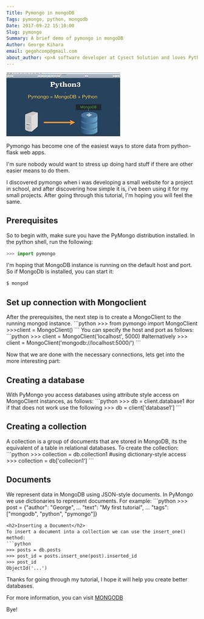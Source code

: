 ```yaml
---
Title: Pymongo in mongoDB
Tags: pymongo, python, mongodb
Date: 2017-09-22 15:10:00
Slug: pymongo
Summary: A brief demo of pymongo in mongoDB
Author: George Kihara
email: gegohcomp@gmail.com
about_author: <p>A software developer at Cysect Solution and loves Python. Check out <a href="https://georgekihara.github.io/">George Kihara</a>
---
```


<img src="img/pymongo.jpeg" margin-left="30%" />
 
Pymongo has become one of the easiest ways to store data from python-flask web apps.

I'm sure nobody would want to stress up doing hard stuff if there are other easier means to do them.

I discovered pymongo when i was developing a small website for a project in school, and after discovering how simple it is, i've been using it for my small projects.
After going through this tutorial, I'm hoping you will feel the same.

<h2><b>Prerequisites</b></h2>
So to begin with, make sure you have the PyMongo distribution installed. In the python shell, run the following:

``` python
>>> import pymongo
```
I'm hoping that MongoDB instance is running on the default host and port. So if MongoDb is installed, you can start it:
``` python
$ mongod
```
<h2>Set up connection with Mongoclient</h2>
After the prerequisites, the next step is to create a MongoClient to the running  mongod instance.
```python 
>>> from pymongo import MongoClient
>>>client = MongoClient()
```
You can specify the host and port as follows:
```python
>>> client = MongoClient('localhost', 5000)
#alternatively
>>> client = MongoClient('mongodb://localhost:5000/')
```

Now that we are done with the necessary connections, lets get into the more interesting part:
<h2> Creating a database</h2>
With PyMongo you access databases using attribute style access on MongoClient instances, as follows:
```python
>>> db = client.database1
#or if that does not work use the following
>>> db = client['database1']
```
<h2> Creating a collection</h2>
A collection is a group of documents that are stored in MongoDB, its the equivalent of a table in relational databases. To create the collection:
```python
>>> collection = db.collection1
#using dictionary-style access
>>> collection = db['collecion1']
```

<h2>Documents</h2>
We represent data in MongoDB using JSON-style documents. In PyMongo we use dictionaries to represent documents. For example:
```python
>>> post = {"author": "George",
...         "text": "My first tutorial",
...         "tags": ["mongodb", "python", "pymongo"]}

```
<h2>Inserting a Document</h2>
To insert a document into a collection we can use the insert_one() method:
```python
>>> posts = db.posts
>>> post_id = posts.insert_one(post).inserted_id
>>> post_id
ObjectId('...')
```


 
 Thanks for going through my tutorial, I hope it will help you create better databases.
 <p>For more information, you can visit <a href="http://api.mongodb.com/python/current/tutorial.html">MONGODB</a></p>
 Bye!